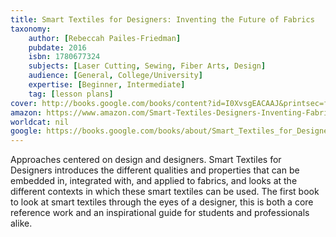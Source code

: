 ```yaml
---
title: Smart Textiles for Designers: Inventing the Future of Fabrics
taxonomy:
	author: [Rebeccah Pailes-Friedman]
	pubdate: 2016
	isbn: 1780677324
	subjects: [Laser Cutting, Sewing, Fiber Arts, Design]
	audience: [General, College/University]
	expertise: [Beginner, Intermediate]
	tag: [lesson plans]
cover: http://books.google.com/books/content?id=I0XvsgEACAAJ&printsec=frontcover&img=1&zoom=1&source=gbs_api
amazon: https://www.amazon.com/Smart-Textiles-Designers-Inventing-Fabrics/dp/1780677324/ref=pd_sim_14_1?_encoding=UTF8&pd_rd_i=1780677324&pd_rd_r=8daddcc2-f2c9-11e8-a029-3b664630e258&pd_rd_w=QLTK9&pd_rd_wg=b7EIQ&pf_rd_i=desktop-dp-sims&pf_rd_m=ATVPDKIKX0DER&pf_rd_p=18bb0b78-4200-49b9-ac91-f141d61a1780&pf_rd_r=T1HXS3N5X9ESSMWG0ZDV&pf_rd_s=desktop-dp-sims&pf_rd_t=40701&psc=1&refRID=T1HXS3N5X9ESSMWG0ZDV
worldcat: nil
google: https://books.google.com/books/about/Smart_Textiles_for_Designers.html?hl=&id=I0XvsgEACAAJ
---
```

Approaches centered on design and designers. Smart Textiles for Designers introduces the different qualities and properties that can be embedded in, integrated with, and applied to fabrics, and looks at the different contexts in which these smart textiles can be used. The first book to look at smart textiles through the eyes of a designer, this is both a core reference work and an inspirational guide for students and professionals alike.